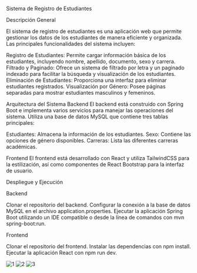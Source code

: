 Sistema de Registro de Estudiantes

Descripción General

El sistema de registro de estudiantes es una aplicación web que permite gestionar los datos de los estudiantes de manera eficiente y organizada. Las principales funcionalidades del sistema incluyen:

Registro de Estudiantes: Permite cargar información básica de los estudiantes, incluyendo nombre, apellido, documento, sexo y carrera.
Filtrado y Paginado: Ofrece un sistema de filtrado por letra y un paginado indexado para facilitar la búsqueda y visualización de los estudiantes.
Eliminación de Estudiantes: Proporciona una interfaz para eliminar estudiantes registrados.
Visualización por Género: Posee páginas separadas para mostrar estudiantes masculinos y femeninos.

Arquitectura del Sistema
Backend
El backend está construido con Spring Boot e implementa varios servicios para manejar las operaciones del sistema. Utiliza una base de datos MySQL que contiene tres tablas principales:

Estudiantes: Almacena la información de los estudiantes.
Sexo: Contiene las opciones de género disponibles.
Carreras: Lista las diferentes carreras académicas.

Frontend
El frontend está desarrollado con React y utiliza TailwindCSS para la estilización, así como componentes de React Bootstrap para la interfaz de usuario.

Despliegue y Ejecución

Backend

Clonar el repositorio del backend.
Configurar la conexión a la base de datos MySQL en el archivo application.properties.
Ejecutar la aplicación Spring Boot utilizando un IDE compatible o desde la línea de comandos con mvn spring-boot:run.

Frontend

Clonar el repositorio del frontend.
Instalar las dependencias con npm install.
Ejecutar la aplicación React con npm run dev.



![1](https://github.com/Fozkoo/SistemaRegistro/assets/150302407/41ff450b-9343-4b17-9b55-bc65ba17840a)
![2](https://github.com/Fozkoo/SistemaRegistro/assets/150302407/587ca24a-1d38-49c8-a651-1e2ed1356762)
![3](https://github.com/Fozkoo/SistemaRegistro/assets/150302407/b4e39ac9-60cf-4d42-baf1-24ab2c6a7d9d)


